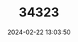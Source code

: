 ---
title: "34323"
category: "Prosopis abbreviata"
draft: false
date: 2024-02-22 13:03:50
languages:
  Spanish; Castilian: ["Algarrobillo Espinoso"]
---